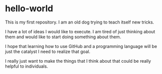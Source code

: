 # hello-world
This is my first repository. I am an old dog trying to teach itself new tricks.

I have a lot of ideas I would like to execute. I am tired of just thinking about them and would like to start doing something about them.

I hope that learning how to use GitHub and a programming language will be just the catalyst I need to realize that goal.

I really just want to make the things that I think about that could be really helpful to individuals.
